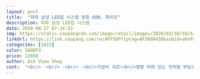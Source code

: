 ```yaml
---
layout: post 
title:  "파파 삼성 LED칩 시스템 방등 60W, 화이트" 
description: 파파 삼성 LED칩 시스템  ..
date: 2020-08-27 07:34:53 
img: https://static.coupangcdn.com/image/retail/images/2020/03/10/16/4/5150c055-9fa6-4f35-be46-cdb9b31cbe11.jpg 
linkUrl: https://link.coupang.com/re/AFFSDP?lptag=AF3600438&subid=ahnPublicAsk&pageKey=1332976995&itemId=2357817559&vendorItemId=70354249530&traceid=V0-113-e309b4ef6f62ded2 
categories: [1015] 
color: 5A8DF3 
price: 22650 
author: Ask View Shop 
cont:  "<br/> -<br/> -<br/> -<br/>가성비 극강!<br/>땡볕 아래 있는 것처럼 부담스럽고 금방 피로해지더라구요.<br/><br/>밝고 싼 LED 등 아주 좋아요!<br/>배송비 무료에  총알배송 20,920원<br/>쓰다보니 너무 밝아서 결국 50w로 교체했네요.<br/><br/>암튼 방이 아주 큰 게 아니라면 50w 추천합니다.<br/><br/>전 60.<br/> 50와트.<br/> 두개를.<br/> 구매해  퇴근해.<br/> 교체해 준다는 울 신랑말만 믿다가 화가나서  오늘은.<br/> 철물점 아찌를 출장 불렀네요.<br/> 5만원이라는 비용을.<br/> 지불하고.<br/> 오신분인데.<br/> 거실에.<br/> 60와트는 잘 되었습니다.<br/>  근데 안방에 달고 체크하러 아찌가  스위치를 켰더니.<br/> 정확히.<br/> 딱 반만 들어.<br/> 오는군요.<br/>50와트가.<br/> 품절이라 다른 상품을 급히 교체해야 하게 되었습니다.<br/> 침대시트 교체도 해야하고 너무 힘이 듭니다<br/>제 방이 천장이 낮고 화이트 인테리어라 더 그럴 수도 있어요.<br/><br/>" 
---
```


